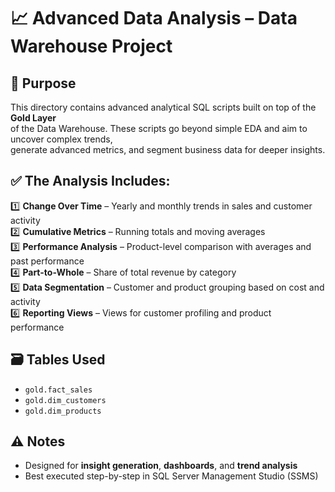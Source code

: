 # 📈 Advanced Data Analysis – Data Warehouse Project

## 📌 Purpose
This directory contains advanced analytical SQL scripts built on top of the **Gold Layer**  
of the Data Warehouse. These scripts go beyond simple EDA and aim to uncover complex trends,  
generate advanced metrics, and segment business data for deeper insights.

## ✅ The Analysis Includes:
1️⃣ **Change Over Time** – Yearly and monthly trends in sales and customer activity  
2️⃣ **Cumulative Metrics** – Running totals and moving averages  
3️⃣ **Performance Analysis** – Product-level comparison with averages and past performance  
4️⃣ **Part-to-Whole** – Share of total revenue by category  
5️⃣ **Data Segmentation** – Customer and product grouping based on cost and activity  
6️⃣ **Reporting Views** – Views for customer profiling and product performance

## 🗃️ Tables Used
- `gold.fact_sales`  
- `gold.dim_customers`  
- `gold.dim_products`  

## ⚠️ Notes
- Designed for **insight generation**, **dashboards**, and **trend analysis**  
- Best executed step-by-step in SQL Server Management Studio (SSMS)

